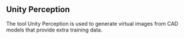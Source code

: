 ## Unity Perception 
The tool Unity Perception is used to generate virtual images from CAD models that provide extra training data.
